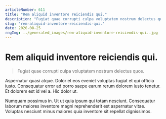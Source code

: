 ```yaml
---
articleNumber: 611
title: "Rem aliquid inventore reiciendis qui."
description: "Fugiat quae corrupti culpa voluptatem nostrum delectus quos."
slug: 'rem-aliquid-inventore-reiciendis-qui.'
date: 2020-08-25
rngImg: ../generated_images/rem-aliquid-inventore-reiciendis-qui..jpg
---
```


# Rem aliquid inventore reiciendis qui.

> Fugiat quae corrupti culpa voluptatem nostrum delectus quos.

Aspernatur quasi atque. Dolor et eos eveniet voluptas fugiat et qui officia iusto. Consequatur error ad porro saepe earum rerum dolorem iusto tenetur. Et dolorem est id vel a. Hic dolor ut.
 Numquam possimus in. Ut ut quia ipsum qui totam nesciunt. Consequatur laborum maiores inventore magni reprehenderit est aspernatur vitae. Voluptas nesciunt minus maiores quia inventore sit repellat dignissimos.

